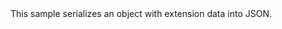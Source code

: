 <?xml version="1.0" encoding="utf-8"?>
<topic id="SerializeExtensionData" revisionNumber="1">
  <developerConceptualDocument xmlns="http://ddue.schemas.microsoft.com/authoring/2003/5" xmlns:xlink="http://www.w3.org/1999/xlink">
    <introduction>
      <para>This sample serializes an object with extension data into JSON.</para>
    </introduction>
    <section>
      <title>Sample</title>
      <content>
        <code lang="cs" source="..\Src\Tests\Documentation\Samples\Serializer\SerializeExtensionData.cs" region="Usage" title="Usage" />
      </content>
    </section>
  </developerConceptualDocument>
</topic>
